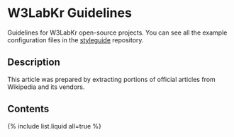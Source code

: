 # W3LabKr Guidelines

Guidelines for W3LabKr open-source projects. 
You can see all the example configuration files in the [styleguide](https://github.com/w3labkr/styleguide) repository.

## Description

This article was prepared by extracting portions of official articles from Wikipedia and its vendors.

## Contents

{% include list.liquid all=true %}
